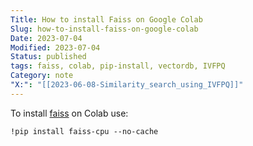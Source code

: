 ```yaml
---
Title: How to install Faiss on Google Colab
Slug: how-to-install-faiss-on-google-colab
Date: 2023-07-04
Modified: 2023-07-04
Status: published
tags: faiss, colab, pip-install, vectordb, IVFPQ
Category: note
"X:": "[[2023-06-08-Similarity_search_using_IVFPQ]]"
---
```

To install [faiss](https://github.com/facebookresearch/faiss) on Colab use:
```
!pip install faiss-cpu --no-cache
```
